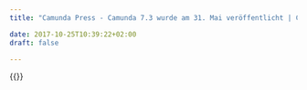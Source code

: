 ```yaml
---
title: "Camunda Press - Camunda 7.3 wurde am 31. Mai veröffentlicht | Camunda BPM"

date: 2017-10-25T10:39:22+02:00
draft: false

---
```

{{<press-single
title="Camunda 7.3 wurde am 31. Mai veröffentlicht"
text="Berlin – Der Software-Hersteller Camunda hat am 31. Mai die neue Version 7.3 der gleichnamigen Open-Source-Software zur Prozessautomatisierung veröffentlicht. Das Produkt kann unter www.camunda.org kostenlos herunter geladen werden.<br><br>Die neue Version ermöglicht die Statusänderung laufender Vorgänge, so dass Prozessinstanzen „on-the-fly“ in einen anderen Zustand überführt werden können. Damit verbunden ist eine flexible Möglichkeit zur Vergabe von Autorisierungen, so dass beispielsweise die Angehörigen bestimmter Benutzergruppen nur bestimmte Geschäftsprozesse sehen, starten oder verändern können. Die dritte große Neuerung ist die Plugin-Architektur der mitgelieferten Aufgabenliste „Tasklist“, mit der die Mitarbeiter einer Organisation die ihnen zugewiesenen Aufgaben erledigen können. Die neue Architektur erlaubt es, die Funktionen der Aufgabenliste flexibel anzupassen und zu erweitern.<br><br>Laut Herstellerangaben wurde die neue Version besonders durch Kundenwünsche, beispielsweise von T-Mobile Austria, beeinflusst, da Camunda mittlerweile in zahlreichen Großunternehmen für geschäftskritische Kernprozesse eingesetzt wird. <br><br>Über Camunda Services GmbH:<br><br>Die Camunda Services GmbH mit Sitz in Berlin ist ein Software- und Beratungshaus, das sich auf Business Process Management (BPM) spezialisiert hat. Das Kernprodukt der Firma, Camunda BPM, ist eine Open Source Plattform für die Automatisierung von Geschäftsprozessen.  Zu den Kunden von Camunda zählen die Generali Versicherungen, Lufthansa Technik und Zalando.<br><br>Pressekontakt:<br><br>Für weitergehende Informationen steht zu Ihrer Verfügung:<br>Nastasja Johnston<br>Tel.: 030 664 04 09 00<br>Email: Nastasja.Johnston@camunda.com <br>"
date="2015-06-01">}}